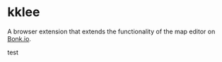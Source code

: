 # kklee
A browser extension that extends the functionality of the map editor on [Bonk.io](https://bonk.io).

test
